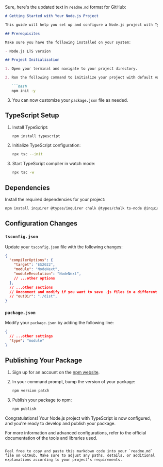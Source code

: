 Sure, here's the updated text in `readme.md` format for GitHub:

```markdown
# Getting Started with Your Node.js Project

This guide will help you set up and configure a Node.js project with TypeScript, using best practices for development and publishing. Follow the steps below to get started:

## Prerequisites

Make sure you have the following installed on your system:

- Node.js LTS version

## Project Initialization

1. Open your terminal and navigate to your project directory.

2. Run the following command to initialize your project with default values:

   ```bash
   npm init -y
   ```

3. You can now customize your `package.json` file as needed.

## TypeScript Setup

1. Install TypeScript:

   ```bash
   npm install typescript
   ```

2. Initialize TypeScript configuration:

   ```bash
   npx tsc --init
   ```

3. Start TypeScript compiler in watch mode:

   ```bash
   npx tsc -w
   ```

## Dependencies

Install the required dependencies for your project:

```bash
npm install inquirer @types/inquirer chalk @types/chalk ts-node @inquirer/prompts
```

## Configuration Changes

### `tsconfig.json`

Update your `tsconfig.json` file with the following changes:

```json
{
  "compilerOptions": {
    "target": "ES2022",
    "module": "NodeNext",
    "moduleResolution": "NodeNext",
    // ...other options
  },
  // ...other sections
  // Uncomment and modify if you want to save .js files in a different directory
  // "outDir": "./dist",
}
```

### `package.json`

Modify your `package.json` by adding the following line:

```json
{
  // ...other settings
  "type": "module"
}
```

## Publishing Your Package

1. Sign up for an account on the [npm website](https://www.npmjs.com/signup).

2. In your command prompt, bump the version of your package:

   ```bash
   npm version patch
   ```

3. Publish your package to npm:

   ```bash
   npm publish
   ```

Congratulations! Your Node.js project with TypeScript is now configured, and you're ready to develop and publish your package.

For more information and advanced configurations, refer to the official documentation of the tools and libraries used.
```

Feel free to copy and paste this markdown code into your `readme.md` file on GitHub. Make sure to adjust any paths, details, or additional explanations according to your project's requirements.